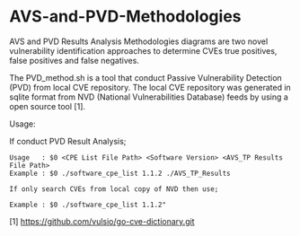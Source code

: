 # AVS-and-PVD-Methodologies

AVS and PVD Results Analysis Methodologies diagrams are two novel vulnerability identification approaches to determine CVEs true positives, false positives and false negatives.

The PVD_method.sh is a tool that conduct Passive Vulnerability Detection (PVD) from local CVE repository. The local CVE repository was generated in sqlite format from NVD (National Vulnerabilities Database) feeds by using a open source tool [1].


Usage:

 If conduct PVD Result Analysis;
    
    Usage	: $0 <CPE List File Path> <Software Version> <AVS_TP Results File Path>
    Example	: $0 ./software_cpe_list 1.1.2 ./AVS_TP_Results

    If only search CVEs from local copy of NVD then use;

    Example	: $0 ./software_cpe_list 1.1.2"
    
[1] https://github.com/vulsio/go-cve-dictionary.git
